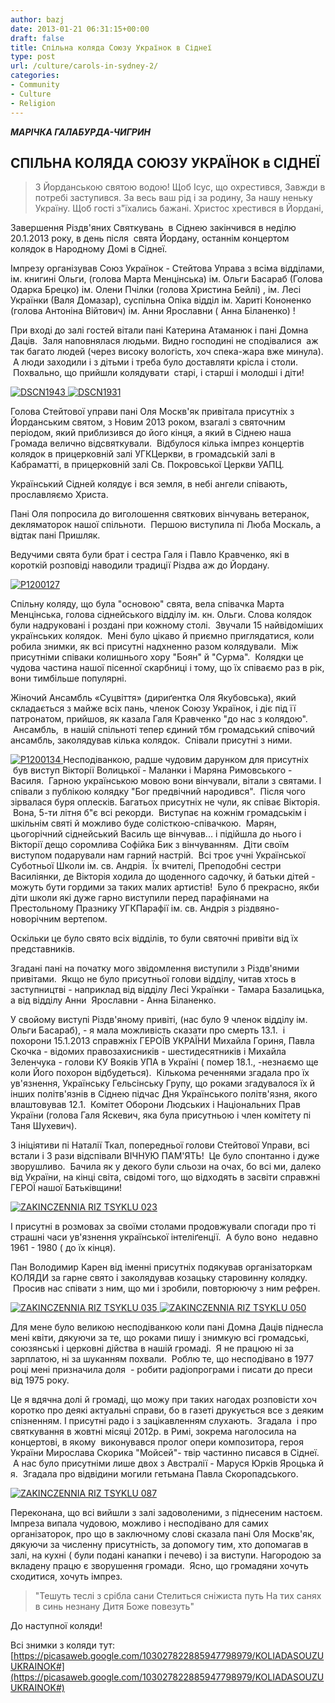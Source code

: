 ```yaml
---
author: bazj
date: 2013-01-21 06:31:15+00:00
draft: false
title: Спільна коляда Союзу Українок в Сіднеї
type: post
url: /culture/carols-in-sydney-2/
categories:
- Community
- Culture
- Religion
---
```


**_МАРІЧКА ГАЛАБУРДА-ЧИГРИН_**


## **СПІЛЬНА КОЛЯДА СОЮЗУ УКРАЇНОК в СІДНЕЇ**




<blockquote>З Йорданською святою водою!
Щоб Ісус, що охрестився,
Завжди в потребі заступився.
За весь ваш рід і за родину,
За нашу неньку Україну.
Щоб гості з"їхались бажані.
Христос хрестився в Йордані,</blockquote>


Завершення Різдв'яниx Святкувань  в Сіднею закінчився в неділю 20.1.2013 року, в день після  свята Йордану, останнім концертом колядок в Народному Домі в Сіднеї.

Імпрезу організував Союз Українок - Стейтова Управа з всіма відділами, ім. книгині Ольги, (голова Марта Менцінська) ім. Ольги Басараб (Голова Одарка Брецко) ім. Олени Пчілки (голова Христина Бейлі) , ім. Лесі Українки (Валя Домазар), суспільна Опіка відділ ім. Хариті Кононенко (голова Антоніна Війтович) ім. Анни Ярославни ( Анна Біланенко) !

При вході до залі гостей вітали пані Катерина Атаманюк і пані Домна Даців.  Заля наповнялася людьми. Видно господині не сподівалися  аж так багато людей (через високу вологість, хоч спека-жара вже минула).  А люди заходили і з дітьми і треба було доставляти крісла і столи.  Похвально, що прийшли колядувати  старі, і старші і молодші і діти!

[![DSCN1943](http://www.ozeukes.com/wp-content/uploads/2013/01/DSCN1943.jpg)
](http://www.ozeukes.com/wp-content/uploads/2013/01/DSCN1943.jpg)[![DSCN1931](http://www.ozeukes.com/wp-content/uploads/2013/01/DSCN1931.jpg)
](http://www.ozeukes.com/wp-content/uploads/2013/01/DSCN1931.jpg)

Голова Стейтової управи пані Оля Москв'як привітала присутніх з Йорданським святом, з Новим 2013 роком, взагалі з святочним періодом, який приблизився до його кінця, а який в Сіднею наша Громада велично відсвяткували.  Відбулося кілька імпрез концертів колядок в прицерковній залі УГКЦеркви, в громадській залі в Кабраматті, в прицерковній залі Св. Покровської Церкви УАПЦ.

Український Сідней колядує і вся земля, в небі ангели співають, прославляємо Христа.

Пані Оля попросила до виголошення святкових вінчувань ветеранок, декляматорок нашої спільноти.  Першою виступила пі Люба Москаль, а відтак пані Пришляк.

Ведучими свята були брат і сестра Галя і Павло Кравченко, які в короткій розповіді наводили традиції Різдва аж до Йордану.

[![P1200127](http://www.ozeukes.com/wp-content/uploads/2013/01/P1200127.jpg)
](http://www.ozeukes.com/wp-content/uploads/2013/01/P1200127.jpg)

Спільну коляду, що була "основою" свята, вела співачка Марта Менцінська, голова сіднейського відділу ім. кн. Ольги. Слова колядок були надруковані і роздані при кожному столі.  Звучали 15 найвідоміших українських колядок.  Мені було цікаво й приємно приглядатися, коли робила знимки, як всі присутні надхненно разом колядували.  Між присутніми співаки колишнього хору "Боян" й "Сурма".  Колядки це чудова частина нашої пісенної скарбниці і тому, що їх співаємо раз в рік, вони тимбільше популярні.

Жіночий Ансамбль «Суцвіття» (дириґентка Оля Якубовська), який складається з майже всіх пань, членок Союзу Українок, і діє під її патронатом, прийшов, як казала Галя Кравченко "до нас з колядою".  Ансамбль,  в нашій спільноті тепер єдиний тбм громадський співочий ансамбль, заколядував кілька колядок.  Співали присутні з ними.

[![P1200134](http://www.ozeukes.com/wp-content/uploads/2013/01/P1200134.jpg)
](http://www.ozeukes.com/wp-content/uploads/2013/01/P1200134.jpg)Несподіванкою, радше чудовим дарунком для присутніх  був виступ Вікторії Волицької - Маланки і Маряна Римовського - Василя.  Гарною українською мовою вони вінчували, вітали з святами. І співали з публікою колядку "Бог предвічний народився".  Після чого зірвалася буря оплесків. Багатьох присутніх не чули, як співає Вікторія.  Вона, 5-ти літня б"є всі рекорди.  Виступає на кожнім громадськім і шкільнім святі й можливо буде солісткою-співачкою.  Марян, цьогорічний сіднейський Василь ще вінчував... і підійшла до нього і Вікторії дещо соромлива Софійка Бик з вінчуванням.  Діти своїм виступом подарували нам гарний настрій.  Всі троє учні Української Суботньої Школи ім. св. Андрія.  Їх вчителі, Преподобні сестри Василіянки, де Вікторія ходила до щоденного садочку, й батьки дітей - можуть бути гордими за таких малих артистів!  Було б прекрасно, якби діти школи які дуже гарно виступили перед парафіянами на Престольному Празнику УГКПарафії ім. св. Андрія з різдвяно-новорічним вертепом.

Оскільки це було свято всіх відділів, то були святочні привіти від їх представників.

Згадані пані на початку мого звідомлення виступили з Різдв'яними привітами.  Якщо не було присутньої голови відділу, читав хтось в заступництві - наприклад від відділу Лесі Українки - Тамара Базалицька, а від відділу Анни  Ярославни - Анна Біланенко.

У свойому виступі Різдв'яному привіті, (нас було 9 членок відділу ім. Ольги Басараб), - я мала можливість сказати про смерть 13.1.  і похорони 15.1.2013 справжніх ГЕРОЇВ УКРАЇНИ Михайла Гориня, Павла Скочка - відомих правозахисників - шестидесятників і Михайла Зеленчука - голови КУ Вояків УПА в Україні ( помер 18.1., -незнаємо ще коли Його похорон відбудеться).  Кількома реченнями згадала про їх ув'язнення, Українську Гельсінську Групу, що роками згадувалося їх й інших політв'язнів в Сіднею підчас Дня Українського політв'язня, якого влаштовував 12.1.  Комітет Оборони Людських і Національних Прав України (голова Галя Яскевич, яка була присутньою і член комітету пі Таня Шухевич).

З ініціятиви пі Наталії Ткал, попередньої голови Стейтової Управи, всі встали і 3 рази відспівали ВІЧНУЮ ПАМ'ЯТЬ!  Це було спонтанно і дуже зворушливо.  Бачила як у декого були сльози на очах, бо всі ми, далеко від України, на кінці світа, свідомі того, що відходять в засвіти справжні ГЕРОЇ нашої Батьківщини!

[![ZAKINCZENNIA RIZ TSYKLU 023](http://www.ozeukes.com/wp-content/uploads/2013/01/ZAKINCZENNIA-RIZ-TSYKLU-023.jpg)
](http://www.ozeukes.com/wp-content/uploads/2013/01/ZAKINCZENNIA-RIZ-TSYKLU-023.jpg)

І присутні в розмовах за своїми столами продовжували спогади про ті страшні часи ув'язнення української інтеліґенції.  А було воно  недавно 1961 - 1980 ( до їх кінця).

Пан Володимир Карен від іменні присутніх подякував організаторкам КОЛЯДИ за гарне свято і заколядував козацьку старовинну колядку.  Просив нас співати з ним, що ми і зробили, повторюючy з ним рефрен.

[![ZAKINCZENNIA RIZ TSYKLU 035](http://www.ozeukes.com/wp-content/uploads/2013/01/ZAKINCZENNIA-RIZ-TSYKLU-035.jpg)
](http://www.ozeukes.com/wp-content/uploads/2013/01/ZAKINCZENNIA-RIZ-TSYKLU-035.jpg)[![ZAKINCZENNIA RIZ TSYKLU 050](http://www.ozeukes.com/wp-content/uploads/2013/01/ZAKINCZENNIA-RIZ-TSYKLU-050.jpg)
](http://www.ozeukes.com/wp-content/uploads/2013/01/ZAKINCZENNIA-RIZ-TSYKLU-050.jpg)

Для мене було великою несподіванкою коли пані Домна Даців піднесла мені квіти, дякуючи за те, що роками пишу і знимкую всі громадські, союзянські і церковні дійства в нашій громаді.  Я не працюю ні за зарплатою, ні за шуканням похвали.  Роблю те, що несподівано в 1977 році мені призначила доля  - робити радіопрограми і писати до преси від 1975 року.

Це я вдячна долі й громаді, що можу при таких нагодах розповісти хоч коротко про деякі актуальні справи, бо в газеті друкується все з деяким спізненням. І присутні радо і з зацікавленням слухають.  Згадала  і про святкування в жовтні місяці 2012р. в Римі, зокрема наголосила на концертові, в якому  виконувався пролог опери композитора, героя України Мирослава Скорика "Мойсей"- твір частинно писався в Сіднеї.  А нас було присутніми лише двох з Австралії - Маруся Юрків Яроцька й я.  Згадала про відвідини могили гетьмана Павла Скоропадського.

[![ZAKINCZENNIA RIZ TSYKLU 087](http://www.ozeukes.com/wp-content/uploads/2013/01/ZAKINCZENNIA-RIZ-TSYKLU-087.jpg)
](http://www.ozeukes.com/wp-content/uploads/2013/01/ZAKINCZENNIA-RIZ-TSYKLU-087.jpg)

Переконана, що всі вийшли з залі задоволеними, з піднесеним настоєм. Імпреза випала чудовою, можливо і несподівано для самих організаторок, про що в заключному слові сказала пані Оля Москв'як, дякуючи за численну присутність, за допомогу тим, хто допомагав в залі, на кухні ( були подані канапки і печево) і за виступи. Нагородою за вкладену працю є зворушення громади.  Ясно, що громадяни хочуть сходитися, хочуть імпрез.


<blockquote>"Тешуть теслі з срібла сани
Стелиться сніжиста путь
На тих санях в синь незнану
Дитя Боже повезуть"</blockquote>


До наступної коляди!



Всі знимки з коляди тут: [https://picasaweb.google.com/103027822885947798979/KOLIADASOUZUUKRAINOK#](https://picasaweb.google.com/103027822885947798979/KOLIADASOUZUUKRAINOK#)
